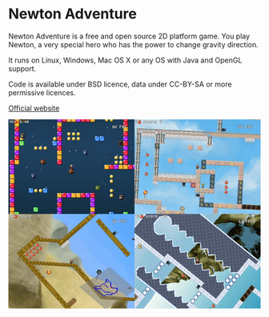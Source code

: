 Newton Adventure
================

Newton Adventure is a free and open source 2D platform game. You play Newton, a very special hero who has the power to change gravity direction.

It runs on Linux, Windows, Mac OS X or any OS with Java and OpenGL support.

Code is available under BSD licence, data under CC-BY-SA or more permissive licences.

[Official website](https://play.devnewton.fr/)

![screenshots](wiki/screenshots/montage_800_600.jpg)
